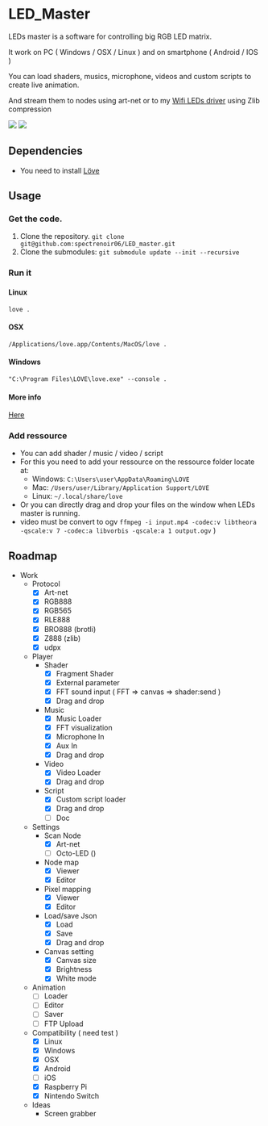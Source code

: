LED_Master
============

LEDs master is a software for controlling big RGB LED matrix.

It work on PC ( Windows / OSX / Linux ) and on smartphone ( Android / IOS )

You can load shaders, musics, microphone, videos and custom scripts to create live animation.

And stream them to nodes using art-net or to my [Wifi LEDs driver](https://antoine.doussaud.org/esp32_LED) using Zlib compression

![](img/3.png)
![](img/1.png)
<!-- ![](img/2.png) -->


## Dependencies
 - You need to install [Löve](https://love2d.org/#download)

## Usage
### Get the code.
1. Clone the repository. `git clone git@github.com:spectrenoir06/LED_master.git`
2. Clone the submodules: `git submodule update --init --recursive`
### Run it
#### Linux
`love .`
#### OSX
`/Applications/love.app/Contents/MacOS/love .`
#### Windows
`"C:\Program Files\LOVE\love.exe" --console .`
#### More info
[Here](https://love2d.org/wiki/Getting_Started)

### Add ressource
- You can add shader / music / video / script
- For this you need to add your ressource on the ressource folder locate at:
  - Windows: `C:\Users\user\AppData\Roaming\LOVE`
   - Mac: `/Users/user/Library/Application Support/LOVE`
   - Linux: `~/.local/share/love`
- Or you can directly drag and drop your files on the window when LEDs master is running.
- video must be convert to ogv `ffmpeg -i input.mp4 -codec:v libtheora -qscale:v 7 -codec:a libvorbis -qscale:a 1 output.ogv`
)


## Roadmap

- Work
  - Protocol
    - [x] Art-net
    - [x] RGB888
    - [x] RGB565
    - [x] RLE888
    - [x] BRO888 (brotli)
    - [x] Z888 (zlib)
    - [x] udpx
  - Player
    - Shader
      - [x] Fragment Shader
      - [x] External parameter
      - [x] FFT sound input ( FFT => canvas => shader:send )
      - [x] Drag and drop
    - Music
      - [x] Music Loader
      - [x] FFT visualization
      - [x] Microphone In
      - [x] Aux In
      - [x] Drag and drop
    - Video
      - [x] Video Loader
      - [x] Drag and drop
    - Script
      - [x] Custom script loader
      - [x] Drag and drop
      - [ ] Doc
  - Settings
    - Scan Node
      - [x] Art-net
      - [ ] Octo-LED ()
    - Node map
      - [x] Viewer
      - [x] Editor
    - Pixel mapping
      - [x] Viewer
      - [x] Editor
    - Load/save Json
      - [x] Load
      - [x] Save
      - [x] Drag and drop
    - Canvas setting
      - [x] Canvas size
      - [x] Brightness
      - [x] White mode
  - Animation
    - [ ] Loader
    - [ ] Editor
    - [ ] Saver
    - [ ] FTP Upload
  - Compatibility ( need test )
    - [x] Linux
    - [x] Windows
    - [x] OSX
    - [x] Android
    - [ ] iOS
    - [x] Raspberry Pi
    - [x] Nintendo Switch
  - Ideas
    - Screen grabber
